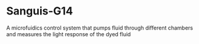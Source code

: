 # Sanguis-G14
A microfuidics control system that pumps fluid through different chambers and measures the light response of the dyed fluid
